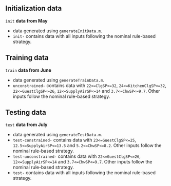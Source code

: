 ## Initialization data ##

`init` **data from May**

* data generated using `generateInitData.m`.
* `init-` contains data with all inputs following the nominal rule-based strategy.

## Training data ##

`train` **data from June**

* data generated using `generateTrainData.m`.
* `unconstrained-` contains data with `22<=ClgSP<=32`, `24<=KitchenClgSP<=32`, `22<=GuestClgSP<=26`, `12<=SupplyAirSP<=14` and `3.7<=ChwSP<=9.7`. Other inputs follow the nominal rule-based strategy.

## Testing data ##

`test` **data from July**
* data generated using `generateTestData.m`.
* `test-constrained-` contains data with `23<=GuestClgSP<=25`, `12.5<=SupplyAirSP<=13.5` and `5.2<=ChwSP<=8.2`. Other inputs follow the nominal rule-based strategy.
* `test-unconstrained-` contains data with `22<=GuestClgSP<=26`, `12<=SupplyAirSP<=14` and `3.7<=ChwSP<=9.7`. Other inputs follow the nominal rule-based strategy.
* `test-` contains data with all inputs following the nominal rule-based strategy.